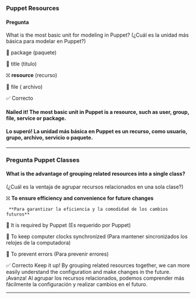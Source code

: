 ### Puppet Resources
#### Pregunta

What is the most basic unit for modeling in Puppet?
(¿Cuál es la unidad más básica para modelar en Puppet?)

🔲 package (paquete)

🔲 title (titulo)

⛝ **resource** (recurso)

🔲 file ( archivo)

✅ Correcto

#### Nailed it! The most basic unit in Puppet is a resource, such as user, group, file, service or package.
#### Lo superó! La unidad más básica en Puppet es un recurso, como usuario, grupo, archivo, servicio o paquete.
---
### Pregunta Puppet Classes

#### What is the advantage of grouping related resources into a single class?
(¿Cuál es la ventaja de agrupar recursos relacionados en una sola clase?)


⛝ **To ensure efficiency and convenience for future changes**

     **Para garantizar la eficiencia y la comodidad de los cambios futuros**


🔲 It is required by Puppet (Es requerido por Puppet)


🔲 To keep computer clocks synchronized (Para mantener sincronizados los relojes de la computadora)


🔲 To prevent errors (Para prevenir errores)

✅ Correcto
Keep it up! By grouping related resources together, we can more easily understand the configuration and make changes in the future.
¡Avanza! Al agrupar los recursos relacionados, podemos comprender más fácilmente la configuración y realizar cambios en el futuro.

---

